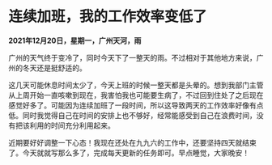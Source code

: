 # 连续加班，我的工作效率变低了

**2021年12月20日，星期一，广州天河，雨**


广州的天气终于变冷了，同时今天下了一整天的雨。不过相对于其他地方来说，广州的冬天还是挺舒适的。


这几天可能休息时间太少了，今天上班的时候一整天都是头晕的。想到我部门主管从上周开始一直咳嗽到现在，我害怕我也可能要生病了，不过回到住处了之后现在感觉好多了。可能因为连续加班了一段时间，所以这导致两天的工作效率好像有点低。同时我觉得自己在时间的安排上也不够好，经常能感受到自己在浪费时间，没有把该利用的时间充分利用起来。


近期要好好调整一下心态！我现在还处在九九六的工作中，还要坚持四天就结束了。今天就就写那么多了，完成每天更新的任务即可。早点睡觉，大家晚安！
